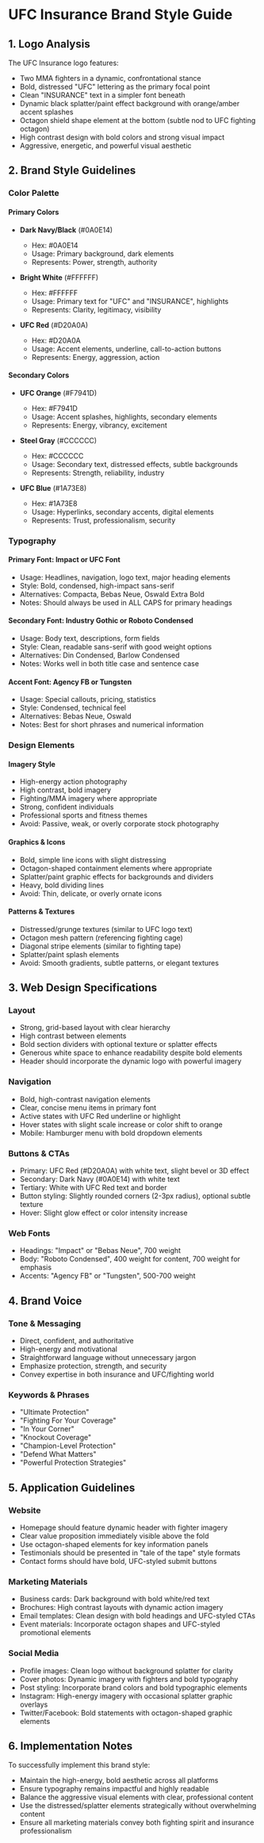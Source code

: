 # UFC Insurance Brand Style Guide

## 1. Logo Analysis

The UFC Insurance logo features:
- Two MMA fighters in a dynamic, confrontational stance
- Bold, distressed "UFC" lettering as the primary focal point
- Clean "INSURANCE" text in a simpler font beneath
- Dynamic black splatter/paint effect background with orange/amber accent splashes
- Octagon shield shape element at the bottom (subtle nod to UFC fighting octagon)
- High contrast design with bold colors and strong visual impact
- Aggressive, energetic, and powerful visual aesthetic

## 2. Brand Style Guidelines

### Color Palette

#### Primary Colors
- **Dark Navy/Black** (#0A0E14)
  - Hex: #0A0E14
  - Usage: Primary background, dark elements
  - Represents: Power, strength, authority

- **Bright White** (#FFFFFF)
  - Hex: #FFFFFF
  - Usage: Primary text for "UFC" and "INSURANCE", highlights
  - Represents: Clarity, legitimacy, visibility

- **UFC Red** (#D20A0A)
  - Hex: #D20A0A
  - Usage: Accent elements, underline, call-to-action buttons
  - Represents: Energy, aggression, action

#### Secondary Colors
- **UFC Orange** (#F7941D)
  - Hex: #F7941D
  - Usage: Accent splashes, highlights, secondary elements
  - Represents: Energy, vibrancy, excitement

- **Steel Gray** (#CCCCCC)
  - Hex: #CCCCCC
  - Usage: Secondary text, distressed effects, subtle backgrounds
  - Represents: Strength, reliability, industry

- **UFC Blue** (#1A73E8)
  - Hex: #1A73E8 
  - Usage: Hyperlinks, secondary accents, digital elements
  - Represents: Trust, professionalism, security

### Typography

#### Primary Font: Impact or UFC Font
- Usage: Headlines, navigation, logo text, major heading elements
- Style: Bold, condensed, high-impact sans-serif
- Alternatives: Compacta, Bebas Neue, Oswald Extra Bold
- Notes: Should always be used in ALL CAPS for primary headings

#### Secondary Font: Industry Gothic or Roboto Condensed
- Usage: Body text, descriptions, form fields
- Style: Clean, readable sans-serif with good weight options
- Alternatives: Din Condensed, Barlow Condensed
- Notes: Works well in both title case and sentence case

#### Accent Font: Agency FB or Tungsten
- Usage: Special callouts, pricing, statistics
- Style: Condensed, technical feel
- Alternatives: Bebas Neue, Oswald
- Notes: Best for short phrases and numerical information

### Design Elements

#### Imagery Style
- High-energy action photography
- High contrast, bold imagery
- Fighting/MMA imagery where appropriate
- Strong, confident individuals
- Professional sports and fitness themes
- Avoid: Passive, weak, or overly corporate stock photography

#### Graphics & Icons
- Bold, simple line icons with slight distressing
- Octagon-shaped containment elements where appropriate
- Splatter/paint graphic effects for backgrounds and dividers
- Heavy, bold dividing lines
- Avoid: Thin, delicate, or overly ornate icons

#### Patterns & Textures
- Distressed/grunge textures (similar to UFC logo text)
- Octagon mesh pattern (referencing fighting cage)
- Diagonal stripe elements (similar to fighting tape)
- Splatter/paint splash elements
- Avoid: Smooth gradients, subtle patterns, or elegant textures

## 3. Web Design Specifications

### Layout
- Strong, grid-based layout with clear hierarchy
- High contrast between elements
- Bold section dividers with optional texture or splatter effects
- Generous white space to enhance readability despite bold elements
- Header should incorporate the dynamic logo with powerful imagery

### Navigation
- Bold, high-contrast navigation elements
- Clear, concise menu items in primary font
- Active states with UFC Red underline or highlight
- Hover states with slight scale increase or color shift to orange
- Mobile: Hamburger menu with bold dropdown elements

### Buttons & CTAs
- Primary: UFC Red (#D20A0A) with white text, slight bevel or 3D effect
- Secondary: Dark Navy (#0A0E14) with white text
- Tertiary: White with UFC Red text and border
- Button styling: Slightly rounded corners (2-3px radius), optional subtle texture
- Hover: Slight glow effect or color intensity increase

### Web Fonts
- Headings: "Impact" or "Bebas Neue", 700 weight
- Body: "Roboto Condensed", 400 weight for content, 700 weight for emphasis
- Accents: "Agency FB" or "Tungsten", 500-700 weight

## 4. Brand Voice

### Tone & Messaging
- Direct, confident, and authoritative
- High-energy and motivational
- Straightforward language without unnecessary jargon
- Emphasize protection, strength, and security
- Convey expertise in both insurance and UFC/fighting world

### Keywords & Phrases
- "Ultimate Protection"
- "Fighting For Your Coverage"
- "In Your Corner"
- "Knockout Coverage"
- "Champion-Level Protection"
- "Defend What Matters"
- "Powerful Protection Strategies"

## 5. Application Guidelines

### Website
- Homepage should feature dynamic header with fighter imagery
- Clear value proposition immediately visible above the fold
- Use octagon-shaped elements for key information panels
- Testimonials should be presented in "tale of the tape" style formats
- Contact forms should have bold, UFC-styled submit buttons

### Marketing Materials
- Business cards: Dark background with bold white/red text
- Brochures: High contrast layouts with dynamic action imagery
- Email templates: Clean design with bold headings and UFC-styled CTAs
- Event materials: Incorporate octagon shapes and UFC-styled promotional elements

### Social Media
- Profile images: Clean logo without background splatter for clarity
- Cover photos: Dynamic imagery with fighters and bold typography
- Post styling: Incorporate brand colors and bold typographic elements
- Instagram: High-energy imagery with occasional splatter graphic overlays
- Twitter/Facebook: Bold statements with octagon-shaped graphic elements

## 6. Implementation Notes

To successfully implement this brand style:
- Maintain the high-energy, bold aesthetic across all platforms
- Ensure typography remains impactful and highly readable
- Balance the aggressive visual elements with clear, professional content
- Use the distressed/splatter elements strategically without overwhelming content
- Ensure all marketing materials convey both fighting spirit and insurance professionalism
